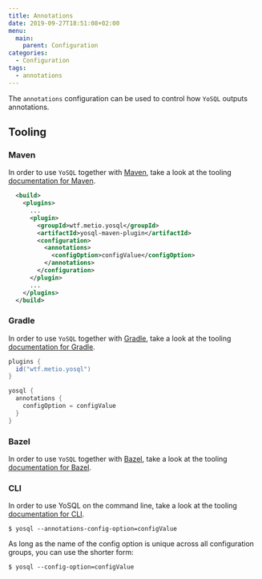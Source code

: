 ```yaml
---
title: Annotations
date: 2019-09-27T18:51:08+02:00
menu:
  main:
    parent: Configuration
categories:
  - Configuration
tags:
  - annotations
---
```


The `annotations` configuration can be used to control how `YoSQL` outputs annotations.

## Tooling

### Maven

In order to use `YoSQL` together with [Maven](https://maven.apache.org/), take a look at the tooling [documentation 
for Maven](../../tooling/maven).

```xml
  <build>
    <plugins>
      ...
      <plugin>
        <groupId>wtf.metio.yosql</groupId>
        <artifactId>yosql-maven-plugin</artifactId>
        <configuration>
          <annotations>
            <configOption>configValue</configOption>
          </annotations>
        </configuration>
      </plugin>
      ...
    </plugins>
  </build>
```

### Gradle

In order to use `YoSQL` together with [Gradle](https://gradle.org/), take a look at the tooling [documentation for Gradle](../../tooling/gradle).

```groovy
plugins {
  id("wtf.metio.yosql")
}

yosql {
  annotations {
    configOption = configValue
  }
}
```

### Bazel

In order to use `YoSQL` together with [Bazel](https://bazel.build/), take a look at the tooling [documentation for 
Bazel](../../tooling/bazel).

### CLI

In order to use YoSQL on the command line, take a look at the tooling [documentation for CLI](../../tooling/cli).

```shell
$ yosql --annotations-config-option=configValue
```

As long as the name of the config option is unique across all configuration groups, you can use the shorter form:

```shell
$ yosql --config-option=configValue
```
